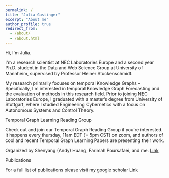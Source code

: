 ```yaml
---
permalink: /
title: "Julia Gastinger"
excerpt: "About me"
author_profile: true
redirect_from: 
  - /about/
  - /about.html
---
```


Hi, I'm Julia.

I'm a research scientist at NEC Laboratories Europe and a second year Ph.D. student in the Data and Web Science Group at University of Mannheim, supervised by Professor Heiner Stuckenschmidt.

My research primarily focuses on temporal Knowledge Graphs – Specifically, I'm interested in temporal Knowledge Graph Forecasting and the evaluation of methods in this research field. 
Prior to joining NEC Laboratories Europe, I graduated with a master’s degree from University of Stuttgart, where I studied Engineering Cybernetics with a focus on Autonomous Systems and Control Theory. 



Temporal Graph Learning Reading Group


Check out and join our Temporal Graph Reading Group if you're interested. It happens every thursday, 11am EDT (= 5pm CST) on zoom, and authors of cool and recent Temporal Graph Learning Papers are presenting their work.


Organized by Shenyang (Andy) Huang, Farimah Poursafaei, and me.
[Link](https://www.cs.mcgill.ca/~shuang43/rg.html)



Publications


For a full list of publications please visit my google scholar
[Link](https://scholar.google.com/citations?user=UgrQkB4AAAAJ&hl=en&oi=ao)

